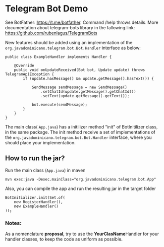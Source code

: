 # Telegram Bot Demo

See BotFather: https://t.me/botfather. Command /help throws details.
More documentation about telegram-bots library in the fallowing link: https://github.com/rubenlagus/TelegramBots

New features should be added using an implementation of the ```org.javadominicano.telegram.bot.Bot.Handler``` interface as below:

```
public class ExampleHandler implements Handler {

    @Override
    public void onUpdateReceived(Bot bot, Update update) throws TelegramApiException {
        if (update.hasMessage() && update.getMessage().hasText()) {
        
            SendMessage sendMessage = new SendMessage()
                .setChatId(update.getMessage().getChatId())
                .setText(update.getMessage().getText());

            bot.execute(sendMessage);
        }
    }
}
```

The main class( ```App.java```) has a initilizer method "init" of BotInitilizer class, in the same package. The init method receive a set of implementations of the ```org.javadominicano.telegram.bot.Bot.Handler``` interface, where you should place your implementation.

## How to run the jar?

Run the main class (```App.java```) in maven
```
mvn exec:java -Dexec.mainClass="org.javadominicano.telegram.bot.App"
```

Also, you can compile the app and run the resulting jar in the target folder

```
BotInitializer.init(Set.of(
    new RegisterHandler(), 
    new ExampleHandler()
));
```

### Notes:
As a nomenclature **proposal**, try to use the **YourClasName**Handler for your handler classes, to keep the code as uniform as possible.
